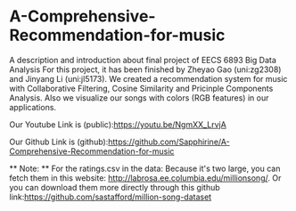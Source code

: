 # A-Comprehensive-Recommendation-for-music
A description and introduction about final project of EECS 6893 Big Data Analysis
For this project, it has been finished by Zheyao Gao (uni:zg2308) and Jinyang Li (uni:jl5173).
We created a recommendation system for music with Collaborative Filtering, Cosine Similarity and Pricinple Components Analysis.
Also we visualize our songs with colors (RGB features) in our applications.

Our Youtube Link is (public):https://youtu.be/NgmXX_LrvjA 


Our Github Link is (github):https://github.com/Sapphirine/A-Comprehensive-Recommendation-for-music

** Note: **
For the ratings.csv in the data:
  Because it's two large, you can fetch them in this website: http://labrosa.ee.columbia.edu/millionsong/. Or you can download them more directly through this github link:https://github.com/sastafford/million-song-dataset

